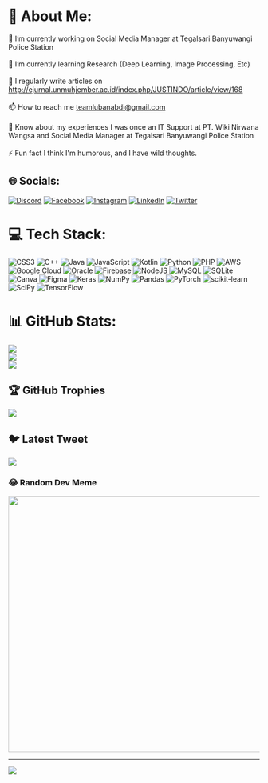 # 💫 About Me:
🔭 I’m currently working on Social Media Manager at Tegalsari Banyuwangi Police Station<br><br>🌱 I’m currently learning Research (Deep Learning, Image Processing, Etc)<br><br>📝 I regularly write articles on http://ejurnal.unmuhjember.ac.id/index.php/JUSTINDO/article/view/168<br><br>📫 How to reach me teamlubanabdi@gmail.com<br><br>📄 Know about my experiences I was once an IT Support at PT. Wiki Nirwana Wangsa and Social Media Manager at Tegalsari Banyuwangi Police Station<br><br>⚡ Fun fact I think I'm humorous, and I have wild thoughts.


## 🌐 Socials:
[![Discord](https://img.shields.io/badge/Discord-%237289DA.svg?logo=discord&logoColor=white)](https://discord.gg/MonsterUceng#6424) [![Facebook](https://img.shields.io/badge/Facebook-%231877F2.svg?logo=Facebook&logoColor=white)](https://facebook.com/lubanabdi) [![Instagram](https://img.shields.io/badge/Instagram-%23E4405F.svg?logo=Instagram&logoColor=white)](https://instagram.com/lubanabdi) [![LinkedIn](https://img.shields.io/badge/LinkedIn-%230077B5.svg?logo=linkedin&logoColor=white)](https://linkedin.com/in/luban-abdi-susanto-9b51331b1) [![Twitter](https://img.shields.io/badge/Twitter-%231DA1F2.svg?logo=Twitter&logoColor=white)](https://twitter.com/lasusanto15) 

# 💻 Tech Stack:
![CSS3](https://img.shields.io/badge/css3-%231572B6.svg?style=for-the-badge&logo=css3&logoColor=white) ![C++](https://img.shields.io/badge/c++-%2300599C.svg?style=for-the-badge&logo=c%2B%2B&logoColor=white) ![Java](https://img.shields.io/badge/java-%23ED8B00.svg?style=for-the-badge&logo=java&logoColor=white) ![JavaScript](https://img.shields.io/badge/javascript-%23323330.svg?style=for-the-badge&logo=javascript&logoColor=%23F7DF1E) ![Kotlin](https://img.shields.io/badge/kotlin-%230095D5.svg?style=for-the-badge&logo=kotlin&logoColor=white) ![Python](https://img.shields.io/badge/python-3670A0?style=for-the-badge&logo=python&logoColor=ffdd54) ![PHP](https://img.shields.io/badge/php-%23777BB4.svg?style=for-the-badge&logo=php&logoColor=white) ![AWS](https://img.shields.io/badge/AWS-%23FF9900.svg?style=for-the-badge&logo=amazon-aws&logoColor=white) ![Google Cloud](https://img.shields.io/badge/Google%20Cloud-%234285F4.svg?style=for-the-badge&logo=google-cloud&logoColor=white) ![Oracle](https://img.shields.io/badge/Oracle-F80000?style=for-the-badge&logo=oracle&logoColor=white) ![Firebase](https://img.shields.io/badge/firebase-%23039BE5.svg?style=for-the-badge&logo=firebase) ![NodeJS](https://img.shields.io/badge/node.js-6DA55F?style=for-the-badge&logo=node.js&logoColor=white) ![MySQL](https://img.shields.io/badge/mysql-%2300f.svg?style=for-the-badge&logo=mysql&logoColor=white) ![SQLite](https://img.shields.io/badge/sqlite-%2307405e.svg?style=for-the-badge&logo=sqlite&logoColor=white) ![Canva](https://img.shields.io/badge/Canva-%2300C4CC.svg?style=for-the-badge&logo=Canva&logoColor=white) 	![Figma](https://img.shields.io/badge/figma-%23F24E1E.svg?style=for-the-badge&logo=figma&logoColor=white) ![Keras](https://img.shields.io/badge/Keras-%23D00000.svg?style=for-the-badge&logo=Keras&logoColor=white) ![NumPy](https://img.shields.io/badge/numpy-%23013243.svg?style=for-the-badge&logo=numpy&logoColor=white) ![Pandas](https://img.shields.io/badge/pandas-%23150458.svg?style=for-the-badge&logo=pandas&logoColor=white) ![PyTorch](https://img.shields.io/badge/PyTorch-%23EE4C2C.svg?style=for-the-badge&logo=PyTorch&logoColor=white) ![scikit-learn](https://img.shields.io/badge/scikit--learn-%23F7931E.svg?style=for-the-badge&logo=scikit-learn&logoColor=white) ![SciPy](https://img.shields.io/badge/SciPy-%230C55A5.svg?style=for-the-badge&logo=scipy&logoColor=%white) ![TensorFlow](https://img.shields.io/badge/TensorFlow-%23FF6F00.svg?style=for-the-badge&logo=TensorFlow&logoColor=white)
# 📊 GitHub Stats:
![](https://github-readme-stats.vercel.app/api?username=lubanabdis&theme=yeblu&hide_border=false&include_all_commits=false&count_private=false)<br/>
![](https://github-readme-streak-stats.herokuapp.com/?user=lubanabdis&theme=yeblu&hide_border=false)<br/>
![](https://github-readme-stats.vercel.app/api/top-langs/?username=lubanabdis&theme=yeblu&hide_border=false&include_all_commits=false&count_private=false&layout=compact)

## 🏆 GitHub Trophies
![](https://github-profile-trophy.vercel.app/?username=lubanabdis&theme=onestar&no-frame=false&no-bg=true&margin-w=4)

## 🐦 Latest Tweet
[![](https://gtce.itsvg.in/api?username=lasusanto15)](https://github.com/VishwaGauravIn/github-twitter-card-embed)

### 😂 Random Dev Meme
<img src="https://random-memer.herokuapp.com/" width="512px"/>

---
[![](https://visitcount.itsvg.in/api?id=lubanabdis&icon=0&color=0)](https://visitcount.itsvg.in)

<!-- Proudly created with GPRM ( https://gprm.itsvg.in ) -->
